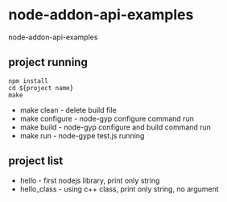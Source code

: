 # node-addon-api-examples
node-addon-api-examples

## project running
```
npm install
cd ${project name}
make
```

- make clean - delete build file
- make configure - node-gyp configure command run
- make build - node-gyp configure and build command run
- make run - node-gype test.js running


## project list
- hello - first nodejs library, print only string
- hello_class - using c++ class, print only string, no argument 